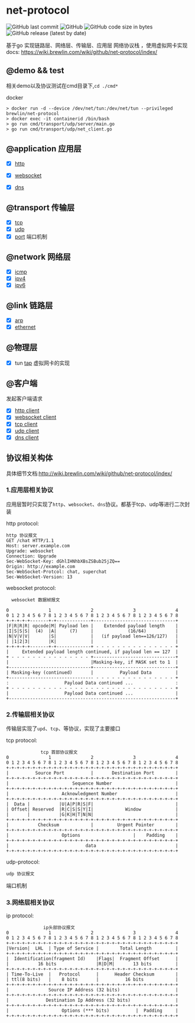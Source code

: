 # net-protocol
<p>
<img alt="GitHub last commit" src="https://img.shields.io/github/last-commit/brewlin/net-protocol">
<img alt="GitHub" src="https://img.shields.io/github/license/brewlin/net-protocol">
<img alt="GitHub code size in bytes" src="https://img.shields.io/github/languages/code-size/brewlin/net-protocol">
  <img alt="GitHub release (latest by date)" src="https://img.shields.io/github/v/release/brewlin/net-protocol">
  </p>


基于go 实现链路层、网络层、传输层、应用层 网络协议栈 ，使用虚拟网卡实现 docs: https://wiki.brewlin.com/wiki/github/net-protocol/index/
## @demo && test
相关demo以及协议测试在cmd目录下,`cd ./cmd*`

docker
```
> docker run -d --device /dev/net/tun:/dev/net/tun --privileged brewlin/net-protocol
> docker exec -it containerid /bin/bash
> go run cmd/transport/udp/server/main.go
> go run cmd/transport/udp/net_client.go

```
## @application 应用层
- [x] [http](https://wiki.brewlin.com/wiki/github/net-protocol/index/)
- [x] [websocket](http://wiki.brewlin.com/wiki/github/net-protocol/index/)
- [x] [dns](http://wiki.brewlin.com/wiki/github/net-protocol/index/)


## @transport 传输层
- [x] [tcp](http://wiki.brewlin.com/wiki/github/net-protocol/index/)
- [x] [udp](http://wiki.brewlin.com/wiki/github/net-protocol/index/)
- [x] [port](http://wiki.brewlin.com/wiki/github/net-protocol/index/) 端口机制 

## @network 网络层
- [x] [icmp](http://wiki.brewlin.com/wiki/github/net-protocol/index/)
- [x] [ipv4](http://wiki.brewlin.com/wiki/github/net-protocol/index/)
- [x] [ipv6](http://wiki.brewlin.com/wiki/github/net-protocol/index/)

## @link 链路层
- [x] [arp](http://wiki.brewlin.com/wiki/github/net-protocol/index/)
- [x] [ethernet](http://wiki.brewlin.com/wiki/github/net-protocol/index/) 

## @物理层
- [x] tun [tap](http://wiki.brewlin.com/wiki/github/net-protocol/index/) 虚拟网卡的实现

## @客户端
发起客户端请求
- [x] [http client](http://wiki.brewlin.com/wiki/github/net-protocol/index/)
- [x] [websocket client](http://wiki.brewlin.com/github/wiki/net-protocol/index/)
- [x] [tcp client](http://wiki.brewlin.com/wiki/github/net-protocol/index/)
- [x] [udp client](http://wiki.brewlin.com/wiki/github/net-protocol/index/)
- [x] [dns client](http://wiki.brewlin.com/wiki/github/net-protocol/index/)
## 协议相关构体
具体细节文档:http://wiki.brewlin.com/wiki/github/net-protocol/index/
### 1.应用层相关协议
应用层暂时只实现了`http`、`websocket`、`dns`协议。都基于tcp、udp等进行二次封装

http protocol:
```
http 协议报文
GET /chat HTTP/1.1
Host: server.example.com
Upgrade: websocket
Connection: Upgrade
Sec-WebSocket-Key: dGhlIHNhbXBsZSBub25jZQ==
Origin: http://example.com
Sec-WebSocket-Protcol: chat, superchat
Sec-WebSocket-Version: 13
```
websocket protocol:
```
  websocket 数据帧报文

0               1               2               3               4
0 1 2 3 4 5 6 7 8 1 2 3 4 5 6 7 8 1 2 3 4 5 6 7 8 1 2 3 4 5 6 7 8
+-+-+-+-+-------+-+-------------+-------------------------------+
|F|R|R|R| opcode|M| Payload len |    Extended payload length    |
|I|S|S|S|  (4)  |A|     (7)     |             (16/64)           |
|N|V|V|V|       |S|             |   (if payload len==126/127)   |
| |1|2|3|       |K|             |                               |
+-+-+-+-+-------+-+-------------+ - - - - - - - - - - - - - - - +
|     Extended payload length continued, if payload len == 127  |
+ - - - - - - - - - - - - - - - +-------------------------------+
|                               |Masking-key, if MASK set to 1  |
+-------------------------------+-------------------------------+
| Masking-key (continued)       |          Payload Data         |
+-------------------------------- - - - - - - - - - - - - - - - +
:                     Payload Data continued ...                :
+ - - - - - - - - - - - - - - - - - - - - - - - - - - - - - - - +
|                     Payload Data continued ...                |
+---------------------------------------------------------------+

```
### 2.传输层相关协议
传输层实现了`upd`、`tcp`、等协议，实现了主要接口

tcp protocol:

```
		     tcp 首部协议报文
0               1               2               3               4
0 1 2 3 4 5 6 7 8 1 2 3 4 5 6 7 8 1 2 3 4 5 6 7 8 1 2 3 4 5 6 7 8
+-+-+-+-+-+-+-+-+-+-+-+-+-+-+-+-+-+-+-+-+-+-+-+-+-+-+-+-+-+-+-+-+
|          Source Port          |       Destination Port        |
+-+-+-+-+-+-+-+-+-+-+-+-+-+-+-+-+-+-+-+-+-+-+-+-+-+-+-+-+-+-+-+-+
|                        Sequence Number                        |
+-+-+-+-+-+-+-+-+-+-+-+-+-+-+-+-+-+-+-+-+-+-+-+-+-+-+-+-+-+-+-+-+
|                    Acknowledgment Number                      |
+-+-+-+-+-+-+-+-+-+-+-+-+-+-+-+-+-+-+-+-+-+-+-+-+-+-+-+-+-+-+-+-+
|  Data |           |U|A|P|R|S|F|                               |
| Offset| Reserved  |R|C|S|S|Y|I|            Window             |
|       |           |G|K|H|T|N|N|                               |
+-+-+-+-+-+-+-+-+-+-+-+-+-+-+-+-+-+-+-+-+-+-+-+-+-+-+-+-+-+-+-+-+
|           Checksum            |         Urgent Pointer        |
+-+-+-+-+-+-+-+-+-+-+-+-+-+-+-+-+-+-+-+-+-+-+-+-+-+-+-+-+-+-+-+-+
|                    Options                    |    Padding    |
+-+-+-+-+-+-+-+-+-+-+-+-+-+-+-+-+-+-+-+-+-+-+-+-+-+-+-+-+-+-+-+-+
|                             data                              |
+-+-+-+-+-+-+-+-+-+-+-+-+-+-+-+-+-+-+-+-+-+-+-+-+-+-+-+-+-+-+-+-+
```

udp-protocol:
```
udp 协议报文
```


端口机制

### 3.网络层相关协议

ip protocol:
```
              ip头部协议报文
0               1               2               3               4
0 1 2 3 4 5 6 7 8 1 2 3 4 5 6 7 8 1 2 3 4 5 6 7 8 1 2 3 4 5 6 7 8
+-+-+-+-+-+-+-+-+-+-+-+-+-+-+-+-+-+-+-+-+-+-+-+-+-+-+-+-+-+-+-+-+
|Version|  LHL  | Type of Service |        Total Length         |
+-+-+-+-+-+-+-+-+-+-+-+-+-+-+-+-+-+-+-+-+-+-+-+-+-+-+-+-+-+-+-+-+
|  Identification(fragment Id)    |Flags|  Fragment Offset      |
|           16 bits               |R|D|M|       13 bits         |
+-+-+-+-+-+-+-+-+-+-+-+-+-+-+-+-+-+-+-+-+-+-+-+-+-+-+-+-+-+-+-+-+
| Time-To-Live  |   Protocol      |      Header Checksum        |
| ttl(8 bits)   |    8 bits       |          16 bits            |
+-+-+-+-+-+-+-+-+-+-+-+-+-+-+-+-+-+-+-+-+-+-+-+-+-+-+-+-+-+-+-+-+
|               Source IP Address (32 bits)                     |
+-+-+-+-+-+-+-+-+-+-+-+-+-+-+-+-+-+-+-+-+-+-+-+-+-+-+-+-+-+-+-+-+
|              Destination Ip Address (32 bits)                 |
+-+-+-+-+-+-+-+-+-+-+-+-+-+-+-+-+-+-+-+-+-+-+-+-+-+-+-+-+-+-+-+-+
|                    Options (*** bits)          |  Padding     |
+-+-+-+-+-+-+-+-+-+-+-+-+-+-+-+-+-+-+-+-+-+-+-+-+-+-+-+-+-+-+-+-+
```
